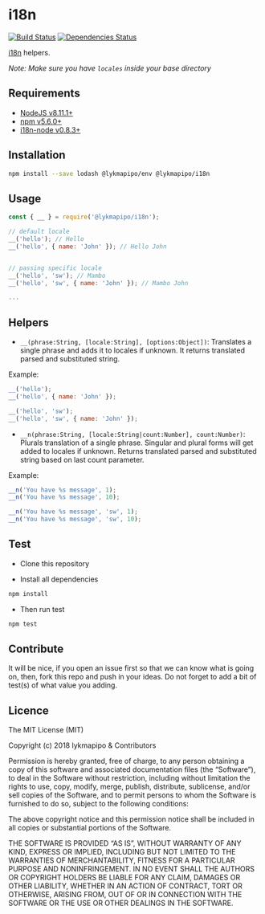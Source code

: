 # i18n

[![Build Status](https://travis-ci.org/lykmapipo/i18n.svg?branch=master)](https://travis-ci.org/lykmapipo/i18n)
[![Dependencies Status](https://david-dm.org/lykmapipo/i18n/status.svg?style=flat-square)](https://david-dm.org/lykmapipo/i18n)

[i18n](https://github.com/mashpie/i18n-node) helpers.

*Note: Make sure you have `locales` inside your base directory*

## Requirements

- [NodeJS v8.11.1+](https://nodejs.org)
- [npm v5.6.0+](https://www.npmjs.com/)
- [i18n-node v0.8.3+](https://github.com/mashpie/i18n-node)

## Installation

```sh
npm install --save lodash @lykmapipo/env @lykmapipo/i18n
```

## Usage

```js
const { __ } = require('@lykmapipo/i18n');

// default locale
__('hello'); // Hello
__('hello', { name: 'John' }); // Hello John


// passing specific locale
__('hello', 'sw'); // Mambo
__('hello', 'sw', { name: 'John' }); // Mambo John

...

```

## Helpers

- `__(phrase:String, [locale:String], [options:Object])`: Translates a single 
phrase and adds it to locales if unknown. It returns translated parsed and 
substituted string.

Example:
```js
__('hello');
__('hello', { name: 'John' });

__('hello', 'sw');
__('hello', 'sw', { name: 'John' });

```

- `__n(phrase:String, [locale:String|count:Number], count:Number)`: Plurals translation of a single phrase. Singular and plural forms will get added to locales if unknown. Returns translated parsed and substituted string based on last count parameter.

Example:
```js
__n('You have %s message', 1);
__n('You have %s message', 10);

__n('You have %s message', 'sw', 1);
__n('You have %s message', 'sw', 10);

```

## Test

- Clone this repository

- Install all dependencies

```sh
npm install
```

- Then run test

```sh
npm test
```

## Contribute

It will be nice, if you open an issue first so that we can know what is going on, then, fork this repo and push in your ideas. Do not forget to add a bit of test(s) of what value you adding.

## Licence

The MIT License (MIT)

Copyright (c) 2018 lykmapipo & Contributors

Permission is hereby granted, free of charge, to any person obtaining a copy of this software and associated documentation files (the “Software”), to deal in the Software without restriction, including without limitation the rights to use, copy, modify, merge, publish, distribute, sublicense, and/or sell copies of the Software, and to permit persons to whom the Software is furnished to do so, subject to the following conditions:

The above copyright notice and this permission notice shall be included in all copies or substantial portions of the Software.

THE SOFTWARE IS PROVIDED “AS IS”, WITHOUT WARRANTY OF ANY KIND, EXPRESS OR IMPLIED, INCLUDING BUT NOT LIMITED TO THE WARRANTIES OF MERCHANTABILITY, FITNESS FOR A PARTICULAR PURPOSE AND NONINFRINGEMENT. IN NO EVENT SHALL THE AUTHORS OR COPYRIGHT HOLDERS BE LIABLE FOR ANY CLAIM, DAMAGES OR OTHER LIABILITY, WHETHER IN AN ACTION OF CONTRACT, TORT OR OTHERWISE, ARISING FROM, OUT OF OR IN CONNECTION WITH THE SOFTWARE OR THE USE OR OTHER DEALINGS IN THE SOFTWARE.
